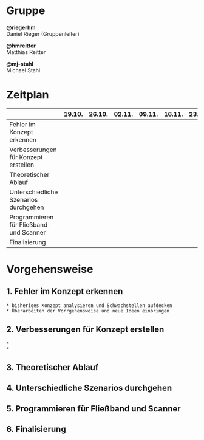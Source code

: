 # Gruppe
**@riegerhm**\
Daniel Rieger (Gruppenleiter)

**@hmreitter**\
Matthias Reitter

**@mj-stahl**\
Michael Stahl

# Zeitplan
| | 19.10. | 26.10. | 02.11.|  09.11. | 16.11. | 23.11. | 30.11. | 07.12.|  14.12. | 21.12.| 11.01. | 18.01. |
| ------ | ------ | ------ | ------ | ------ | ------ | ------ | ------ | ------ | ------ | ------ |------ | ------ |
| Fehler im Konzept erkennen| |
| Verbesserungen für Konzept erstellen ||
| Theoretischer Ablauf ||
| Unterschiedliche Szenarios durchgehen ||
| Programmieren für Fließband und Scanner ||
| Finalisierung ||

# Vorgehensweise
## 1. Fehler im Konzept erkennen
    * bisheriges Konzept analysieren und Schwachstellen aufdecken
    * Überarbeiten der Vorrgehensweise und neue Ideen einbringen
## 2. Verbesserungen für Konzept erstellen
    *
    *
## 3. Theoretischer Ablauf
## 4. Unterschiedliche Szenarios durchgehen
## 5. Programmieren für Fließband und Scanner
## 6. Finalisierung

